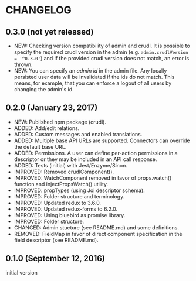 # CHANGELOG

## 0.3.0 (not yet released)
* NEW: Checking version compatibility of admin and crudl. It is possible to specify the required crudl version in the admin (e.g. `admin.crudlVersion = '^0.3.0'`) and if the provided crudl version does not match, an error is thrown.
* NEW: You can specify an _admin id_ in the admin file. Any locally persisted user data will be invalidated if the ids do not match. This means, for example, that you can enforce a logout of all users by changing the admin's id.

## 0.2.0 (January 23, 2017)
* NEW: Published npm package (crudl).
* ADDED: Add/edit relations.
* ADDED: Custom messages and enabled translations.
* ADDED: Multiple base API URLs are supported. Connectors can override the default base URL.
* ADDED: Permissions. A user can define per-action permissions in a descriptor or they may be included in an API call response.
* ADDED: Tests (initial) with Jest/Enzyme/Sinon.
* IMPROVED: Removed crudlComponent().
* IMPROVED: WatchComponent removed in favor of props.watch() function and injectPropsWatch() utility.
* IMPROVED: propTypes (using Joi descriptor schema).
* IMPROVED: Folder structure and terminology.
* IMPROVED: Updated redux to 3.6.0.
* IMPROVED: Updated redux-forms to 6.2.0.
* IMPROVED: Using bluebird as promise library.
* IMPROVED: Folder structure.
* CHANGED: Admin stucture (see README.md) and some definitions.
* REMOVED: FieldMap in favor of direct component specification in the field descriptor (see README.md).

## 0.1.0 (September 12, 2016)
initial version
